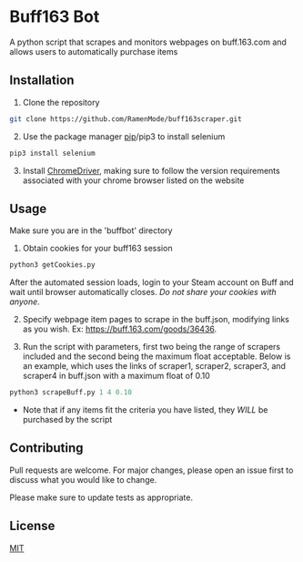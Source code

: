 # Buff163 Bot

A python script that scrapes and monitors webpages on buff.163.com and allows users to automatically purchase items

## Installation

1. Clone the repository
```bash
git clone https://github.com/RamenMode/buff163scraper.git
```

2. Use the package manager [pip](https://pip.pypa.io/en/stable/)/pip3 to install selenium

```bash
pip3 install selenium
```
3. Install [ChromeDriver](https://chromedriver.chromium.org/downloads), making sure to follow the version requirements associated with your chrome browser listed on the website

## Usage

Make sure you are in the 'buffbot' directory

1. Obtain cookies for your buff163 session
```python
python3 getCookies.py
```
After the automated session loads, login to your Steam account on Buff and wait until browser automatically closes. *Do not share your cookies with anyone*.

2. Specify webpage item pages to scrape in the buff.json, modifying links as you wish. Ex: https://buff.163.com/goods/36436.

3. Run the script with parameters, first two being the range of scrapers included and the second being the maximum float acceptable. Below is an example, which uses the links of scraper1, scraper2, scraper3, and scraper4 in buff.json with a maximum float of 0.10
```python
python3 scrapeBuff.py 1 4 0.10
```
* Note that if any items fit the criteria you have listed, they _WILL_ be purchased by the script


## Contributing

Pull requests are welcome. For major changes, please open an issue first
to discuss what you would like to change.

Please make sure to update tests as appropriate.

## License

[MIT](https://choosealicense.com/licenses/mit/)
